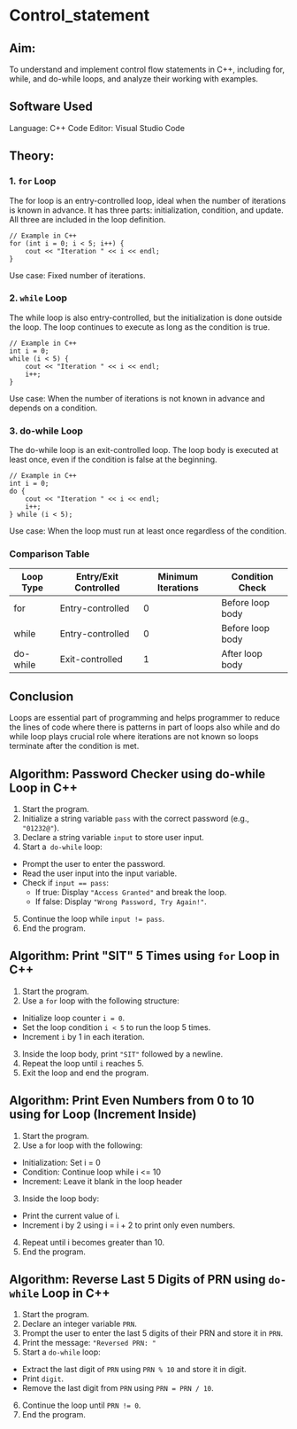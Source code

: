 # Control_statement
## Aim:
To understand and implement control flow statements in C++, including for, while, and do-while loops, and analyze their working with examples.

## Software Used
Language: C++
Code Editor: Visual Studio Code
## Theory:
### 1. `for` Loop
The for loop is an entry-controlled loop, ideal when the number of iterations is known in advance. It has three parts: initialization, condition, and update. All three are included in the loop definition.
```
// Example in C++
for (int i = 0; i < 5; i++) {
    cout << "Iteration " << i << endl;
}
```
Use case: Fixed number of iterations.

### 2. `while` Loop
The while loop is also entry-controlled, but the initialization is done outside the loop. The loop continues to execute as long as the condition is true.
```
// Example in C++
int i = 0;
while (i < 5) {
    cout << "Iteration " << i << endl;
    i++;
}
```
Use case: When the number of iterations is not known in advance and depends on a condition.

### 3. do-while Loop
The do-while loop is an exit-controlled loop. The loop body is executed at least once, even if the condition is false at the beginning.
```
// Example in C++
int i = 0;
do {
    cout << "Iteration " << i << endl;
    i++;
} while (i < 5);
```
Use case: When the loop must run at least once regardless of the condition.

### Comparison Table
| Loop Type |	Entry/Exit Controlled |	Minimum Iterations	| Condition Check |
| --------- | --------------------- | ------------------- | --------------- |
| for	| Entry-controlled	| 0	| Before loop body | 
| while	| Entry-controlled	| 0	| Before loop body |
| do-while |	Exit-controlled |	1 |	After loop body |

## Conclusion
Loops are essential part of programming and helps programmer to reduce the lines of code where there is patterns in part of loops also while and do while loop plays crucial role where iterations are not known so loops terminate after the condition is met.


## Algorithm: Password Checker using do-while Loop in C++
1. Start the program.
2. Initialize a string variable `pass` with the correct password (e.g., `"01232@"`).
3. Declare a string variable `input` to store user input.
4. Start a` do-while` loop:
  * Prompt the user to enter the password.
  * Read the user input into the input variable.
  * Check if `input == pass`:
    * If true: Display `"Access Granted"` and break the loop.
    * If false: Display `"Wrong Password, Try Again!"`.
5. Continue the loop while `input != pass`.
6. End the program.

## Algorithm: Print "SIT" 5 Times using `for` Loop in C++
1. Start the program.
2. Use a `for` loop with the following structure:
  * Initialize loop counter `i = 0`.
  * Set the loop condition `i < 5` to run the loop 5 times.
  * Increment `i` by 1 in each iteration.
3. Inside the loop body, print `"SIT"` followed by a newline.
4. Repeat the loop until `i` reaches 5.
5. Exit the loop and end the program.

## Algorithm: Print Even Numbers from 0 to 10 using for Loop (Increment Inside)
1. Start the program.
2. Use a for loop with the following:
  * Initialization: Set i = 0
  * Condition: Continue loop while i <= 10
  * Increment: Leave it blank in the loop header
3. Inside the loop body:
  * Print the current value of i.
  * Increment i by 2 using i = i + 2 to print only even numbers.
4. Repeat until i becomes greater than 10.
5. End the program.

## Algorithm: Reverse Last 5 Digits of PRN using `do-while` Loop in C++
1. Start the program.
2. Declare an integer variable `PRN`.
3. Prompt the user to enter the last 5 digits of their PRN and store it in `PRN`.
4. Print the message: `"Reversed PRN: "`
5. Start a `do-while` loop:
  * Extract the last digit of `PRN` using `PRN % 10` and store it in digit.
  * Print `digit`.
  * Remove the last digit from `PRN` using `PRN = PRN / 10`.
6. Continue the loop until `PRN != 0`.
7. End the program.



